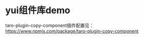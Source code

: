 # yui组件库demo

taro-plugin-copy-component插件配置见：https://www.npmjs.com/package/taro-plugin-copy-component